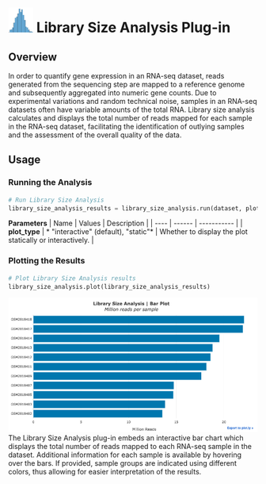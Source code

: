 <img src="img/library_size_analysis-icon.png" width="50px"> Library Size Analysis Plug-in
================

Overview
----------------
In order to quantify gene expression in an RNA-seq dataset, reads generated from the sequencing step are mapped to a reference genome and subsequently aggregated into numeric gene counts. Due to experimental variations and random technical noise, samples in an RNA-seq datasets often have variable amounts of the total RNA. Library size analysis calculates and displays the total number of reads mapped for each sample in the RNA-seq dataset, facilitating the identification of outlying samples and the assessment of the overall quality of the data.

Usage
----------------
### Running the Analysis
```python
# Run Library Size Analysis
library_size_analysis_results = library_size_analysis.run(dataset, plot_type="interactive")
```

**Parameters**
| Name | Values | Description |
| ---- | ------ | ----------- |
| **plot_type** | * "interactive" (default), "static"* | Whether to display the plot statically or interactively. |


### Plotting the Results
```python
# Plot Library Size Analysis results
library_size_analysis.plot(library_size_analysis_results)
```
<img src="img/library_size_analysis-example.png"> 
The Library Size Analysis plug-in embeds an interactive bar chart which displays the total number of reads mapped to each RNA-seq sample in the dataset. Additional information for each sample is available by hovering over the bars. If provided, sample groups are indicated using different colors, thus allowing for easier interpretation of the results.